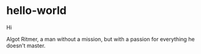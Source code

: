 # hello-world

Hi

Algot Ritmer, a man without a mission, but with a passion for everything he doesn't master.
